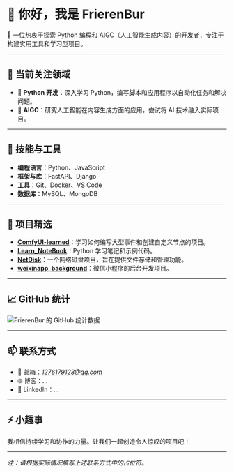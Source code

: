 # 👋 你好，我是 FrierenBur

🎯 一位热衷于探索 Python 编程和 AIGC（人工智能生成内容）的开发者，专注于构建实用工具和学习型项目。

---

## 🧠 当前关注领域

- 🐍 **Python 开发**：深入学习 Python，编写脚本和应用程序以自动化任务和解决问题。
- 🤖 **AIGC**：研究人工智能在内容生成方面的应用，尝试将 AI 技术融入实际项目。

---

## 🔧 技能与工具

- **编程语言**：Python、JavaScript
- **框架与库**：FastAPI、Django
- **工具**：Git、Docker、VS Code
- **数据库**：MySQL、MongoDB

---

## 📂 项目精选

- [**ComfyUI-learned**](https://github.com/FrierenBur/ComfyUI-learned)：学习如何编写大型事件和创建自定义节点的项目。
- [**Learn_NoteBook**](https://github.com/FrierenBur/Learn_NoteBook)：Python 学习笔记和示例代码。
- [**NetDisk**](https://github.com/FrierenBur/NetDisk)：一个网络磁盘项目，旨在提供文件存储和管理功能。
- [**weixinapp_background**](https://github.com/FrierenBur/weixinapp_background)：微信小程序的后台开发项目。

---

## 📈 GitHub 统计

![FrierenBur 的 GitHub 统计数据](https://github-readme-stats.vercel.app/api?username=FrierenBur&show_icons=true&theme=radical)

---

## 📫 联系方式

- 📧 邮箱：*1276179128@qq.com*
- 🌐 博客：*...*
- 💼 LinkedIn：*...*

---

## ⚡ 小趣事

我相信持续学习和协作的力量。让我们一起创造令人惊叹的项目吧！

---

*注：请根据实际情况填写上述联系方式中的占位符。*
